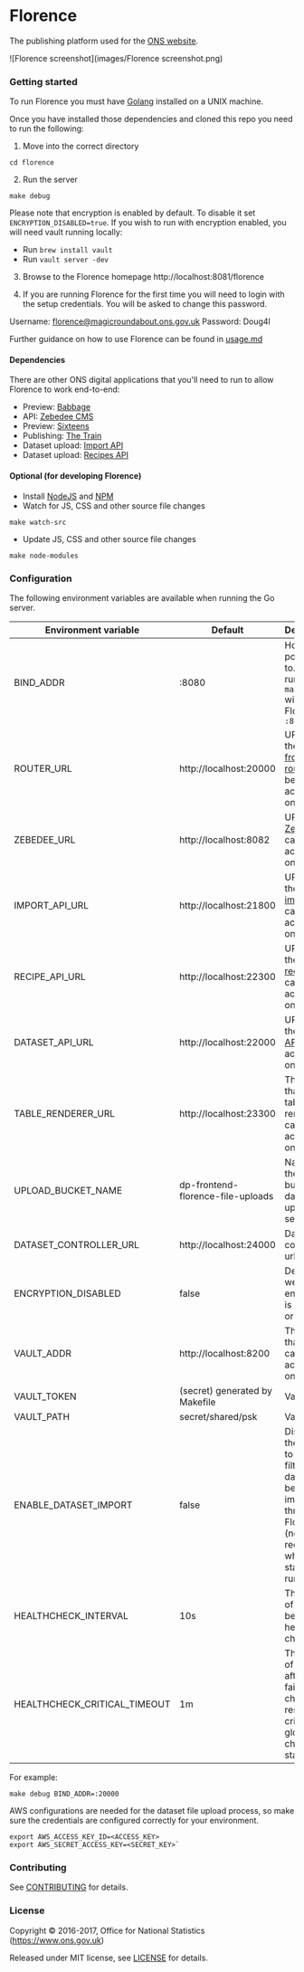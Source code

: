 Florence
================

The publishing platform used for the [ONS website](https://www.ons.gov.uk).

![Florence screenshot](images/Florence screenshot.png)

### Getting started

To run Florence you must have [Golang](https://golang.org/) installed on a UNIX machine.

Once you have installed those dependencies and cloned this repo you need to run the following:

1. Move into the correct directory
```
cd florence
```
2. Run the server
```
make debug
```

Please note that encryption is enabled by default. To disable it set `ENCRYPTION_DISABLED=true`. If you wish to run with encryption
enabled, you will need vault running locally:

- Run `brew install vault`
- Run `vault server -dev`

3. Browse to the Florence homepage http://localhost:8081/florence

4. If you are running Florence for the first time you will need to login with the setup credentials. You will be asked to change this password.

Username: florence@magicroundabout.ons.gov.uk
Password: Doug4l

Further guidance on how to use Florence can be found in [usage.md](USAGE.md)

#### Dependencies

There are other ONS digital applications that you'll need to run to allow Florence to work end-to-end:

- Preview: [Babbage](https://github.com/ONSdigital/babbage)
- API: [Zebedee CMS](https://github.com/ONSdigital/zebedee)
- Preview: [Sixteens](https://github.com/ONSdigital/sixteens)
- Publishing: [The Train](https://github.com/ONSdigital/sixteens)
- Dataset upload: [Import API](https://github.com/ONSdigital/dp-import-api)
- Dataset upload: [Recipes API](https://github.com/ONSdigital/dp-recipe-api)

#### Optional (for developing Florence)

- Install [NodeJS](https://nodejs.org/en/) and [NPM](https://www.npmjs.com/)
- Watch for JS, CSS and other source file changes
```
make watch-src
```
- Update JS, CSS and other source file changes
```
make node-modules 
```

### Configuration

The following environment variables are available when running the Go server.

| Environment variable         | Default                           | Description                                                                                                                              |
|------------------------------|-----------------------------------|------------------------------------------------------------------------------------------------------------------------------------------|
| BIND_ADDR                    | :8080                             | Host and port to bind to. **Note**: running `make debug` will run Florence on `:8081`                                                    |
| ROUTER_URL                   | http://localhost:20000            | URL that the [frontend router](https://github.com/ONSdigital/dp-frontend-router) can be accessed on                                      |
| ZEBEDEE_URL                  | http://localhost:8082             | URL that [Zebedee](https://github.com/ONSdigital/zebedee) can be accessed on                                                             |
| IMPORT_API_URL               | http://localhost:21800            | URL that the [dataset import API](https://github.com/ONSdigital/dp-import-api) can be accessed on                                        |
| RECIPE_API_URL               | http://localhost:22300            | URL that the [dataset recipes API](https://github.com/ONSdigital/dp-recipe-api) can be accessed on                                       |
| DATASET_API_URL              | http://localhost:22000            | URL that the [dataset API](https://github.com/ONSdigital/dp-dataset-api) can be accessed on                                              |
| TABLE_RENDERER_URL           | http://localhost:23300            | The URL that dp-table-renderer can be accessed on                                                                                        |
| UPLOAD_BUCKET_NAME           | dp-frontend-florence-file-uploads | Name of the S3 bucket that dataset uploads are sent to                                                                                   |
| DATASET_CONTROLLER_URL       | http://localhost:24000            | Dataset controller url                                                                                                                   |
| ENCRYPTION_DISABLED          | false                             | Determines wether encryption is disabled or enabled                                                                                      |
| VAULT_ADDR                   | http://localhost:8200             | The URL that vault can be accessed on                                                                                                    |
| VAULT_TOKEN                  | (secret) generated by Makefile    | Vault token                                                                                                                              |
| VAULT_PATH                   | secret/shared/psk                 | Vault path                                                                                                                               |
| ENABLE_DATASET_IMPORT        | false                             | Displays the screens to allow filterable datasets to be imported through Florence (note: it requires the whole CMD stack to be running)  |
| HEALTHCHECK_INTERVAL         | 10s                               | The period of time between health checks                                                                                                 |
| HEALTHCHECK_CRITICAL_TIMEOUT | 1m                                | The period of time after which failing checks will result in critical global check status                                                |


For example:
```
make debug BIND_ADDR=:20000
```

AWS configurations are needed for the dataset file upload process, so make sure the credentials are configured correctly for your environment.
```
export AWS_ACCESS_KEY_ID=<ACCESS_KEY>
export AWS_SECRET_ACCESS_KEY=<SECRET_KEY>`
```

### Contributing

See [CONTRIBUTING](CONTRIBUTING.md) for details.

### License

Copyright © 2016-2017, Office for National Statistics (https://www.ons.gov.uk)

Released under MIT license, see [LICENSE](LICENSE.md) for details.
